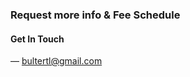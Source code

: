 

### Request more info & Fee Schedule 



#### Get In Touch
&mdash;
[bultertl@gmail.com](mailto:bultertl@gmail.com)
